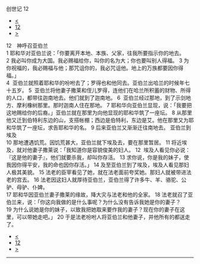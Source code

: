 ﻿





 创世记 12




* [<](bible/GEN11.md)
* [12](bible/GEN.md)
* [>](bible/GEN13.md)



 
12　神呼召亚伯兰  
1 耶和华对亚伯兰说：「你要离开本地、本族、父家，往我所要指示你的地去。 
2 我必叫你成为大国。我必赐福给你，叫你的名为大；你也要叫别人得福。 
3 为你祝福的，我必赐福与他；那咒诅你的，我必咒诅他。地上的万族都要因你得福。」  
4  亚伯兰就照着耶和华的吩咐去了；罗得也和他同去。亚伯兰出哈兰的时候年七十五岁。 
5  亚伯兰将他妻子撒莱和侄儿罗得，连他们在哈兰所积蓄的财物、所得的人口，都带往迦南地去。他们就到了迦南地。 
6  亚伯兰经过那地，到了示剑地方、摩利橡树那里。那时迦南人住在那地。 
7 耶和华向亚伯兰显现，说：「我要把这地赐给你的后裔。」亚伯兰就在那里为向他显现的耶和华筑了一座坛。 
8 从那里他又迁到伯特利东边的山，支搭帐棚；西边是伯特利，东边是艾。他在那里又为耶和华筑了一座坛，求告耶和华的名。 
9 后来亚伯兰又渐渐迁往南地去。 亚伯兰到埃及  
10 那地遭遇饥荒。因饥荒甚大，亚伯兰就下埃及去，要在那里暂居。 
11 将近埃及，就对他妻子撒莱说：「我知道你是容貌俊美的妇人。 
12  埃及人看见你必说：『这是他的妻子』，他们就要杀我，却叫你存活。 
13 求你说，你是我的妹子，使我因你得平安，我的命也因你存活。」 
14 及至亚伯兰到了埃及，埃及人看见那妇人极其美貌。 
15 法老的臣宰看见了她，就在法老面前夸奖她。那妇人就被带进法老的宫去。 
16 法老因这妇人就厚待亚伯兰，亚伯兰得了许多牛、羊、骆驼、公驴、母驴、仆婢。  
17 耶和华因亚伯兰妻子撒莱的缘故，降大灾与法老和他的全家。 
18 法老就召了亚伯兰来，说：「你这向我做的是什么事呢？为什么没有告诉我她是你的妻子？ 
19 为什么说她是你的妹子，以致我把她取来要作我的妻子？现在你的妻子在这里，可以带她走吧。」 
20 于是法老吩咐人将亚伯兰和他妻子，并他所有的都送走了。 
* [<](bible/GEN11.md)
* [12](bible/GEN.md)
* [>](bible/GEN13.md)





---









